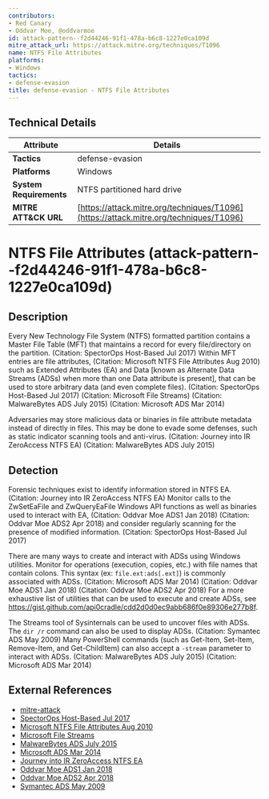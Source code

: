```yaml
---
contributors:
- Red Canary
- Oddvar Moe, @oddvarmoe
id: attack-pattern--f2d44246-91f1-478a-b6c8-1227e0ca109d
mitre_attack_url: https://attack.mitre.org/techniques/T1096
name: NTFS File Attributes
platforms:
- Windows
tactics:
- defense-evasion
title: defense-evasion - NTFS File Attributes
---
```


## Technical Details

| Attribute | Details |
|-----------|----------|
| **Tactics** | defense-evasion |
| **Platforms** | Windows |
| **System Requirements** | NTFS partitioned hard drive |
| **MITRE ATT&CK URL** | [https://attack.mitre.org/techniques/T1096](https://attack.mitre.org/techniques/T1096) |

# NTFS File Attributes (attack-pattern--f2d44246-91f1-478a-b6c8-1227e0ca109d)

## Description
Every New Technology File System (NTFS) formatted partition contains a Master File Table (MFT) that maintains a record for every file/directory on the partition. (Citation: SpectorOps Host-Based Jul 2017) Within MFT entries are file attributes, (Citation: Microsoft NTFS File Attributes Aug 2010) such as Extended Attributes (EA) and Data [known as Alternate Data Streams (ADSs) when more than one Data attribute is present], that can be used to store arbitrary data (and even complete files). (Citation: SpectorOps Host-Based Jul 2017) (Citation: Microsoft File Streams) (Citation: MalwareBytes ADS July 2015) (Citation: Microsoft ADS Mar 2014)

Adversaries may store malicious data or binaries in file attribute metadata instead of directly in files. This may be done to evade some defenses, such as static indicator scanning tools and anti-virus. (Citation: Journey into IR ZeroAccess NTFS EA) (Citation: MalwareBytes ADS July 2015)

## Detection
Forensic techniques exist to identify information stored in NTFS EA. (Citation: Journey into IR ZeroAccess NTFS EA) Monitor calls to the ZwSetEaFile and ZwQueryEaFile Windows API functions as well as binaries used to interact with EA, (Citation: Oddvar Moe ADS1 Jan 2018) (Citation: Oddvar Moe ADS2 Apr 2018) and consider regularly scanning for the presence of modified information. (Citation: SpectorOps Host-Based Jul 2017)

There are many ways to create and interact with ADSs using Windows utilities. Monitor for operations (execution, copies, etc.) with file names that contain colons. This syntax (ex: <code>file.ext:ads[.ext]</code>) is commonly associated with ADSs. (Citation: Microsoft ADS Mar 2014) (Citation: Oddvar Moe ADS1 Jan 2018) (Citation: Oddvar Moe ADS2 Apr 2018) For a more exhaustive list of utilities that can be used to execute and create ADSs, see https://gist.github.com/api0cradle/cdd2d0d0ec9abb686f0e89306e277b8f.

The Streams tool of Sysinternals can be used to uncover files with ADSs. The <code>dir /r</code> command can also be used to display ADSs. (Citation: Symantec ADS May 2009) Many PowerShell commands (such as Get-Item, Set-Item, Remove-Item, and Get-ChildItem) can also accept a <code>-stream</code> parameter to interact with ADSs. (Citation: MalwareBytes ADS July 2015) (Citation: Microsoft ADS Mar 2014)

## External References
- [mitre-attack](https://attack.mitre.org/techniques/T1096)
- [SpectorOps Host-Based Jul 2017](https://posts.specterops.io/host-based-threat-modeling-indicator-design-a9dbbb53d5ea)
- [Microsoft NTFS File Attributes Aug 2010](https://blogs.technet.microsoft.com/askcore/2010/08/25/ntfs-file-attributes/)
- [Microsoft File Streams](http://msdn.microsoft.com/en-us/library/aa364404)
- [MalwareBytes ADS July 2015](https://blog.malwarebytes.com/101/2015/07/introduction-to-alternate-data-streams/)
- [Microsoft ADS Mar 2014](https://blogs.technet.microsoft.com/askcore/2013/03/24/alternate-data-streams-in-ntfs/)
- [Journey into IR ZeroAccess NTFS EA](http://journeyintoir.blogspot.com/2012/12/extracting-zeroaccess-from-ntfs.html)
- [Oddvar Moe ADS1 Jan 2018](https://oddvar.moe/2018/01/14/putting-data-in-alternate-data-streams-and-how-to-execute-it/)
- [Oddvar Moe ADS2 Apr 2018](https://oddvar.moe/2018/04/11/putting-data-in-alternate-data-streams-and-how-to-execute-it-part-2/)
- [Symantec ADS May 2009](https://www.symantec.com/connect/articles/what-you-need-know-about-alternate-data-streams-windows-your-data-secure-can-you-restore)
